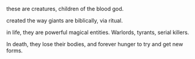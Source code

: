 these are creatures, children of the blood god. 

created the way giants are biblically, via ritual.

in life, they are powerful magical entities. Warlords, tyrants, serial killers. 

In death, they lose their bodies, and forever hunger to try and get new forms.